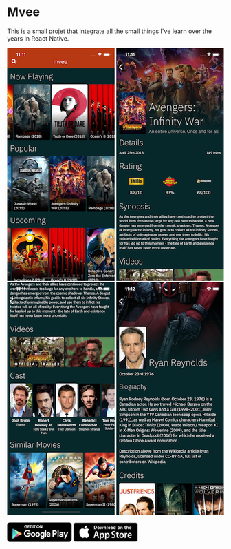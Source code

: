 # Mvee

This is a small projet that integrate all the small things I've learn over the years in React Native.

![](app/assets/img/screenshot01.png)
![](app/assets/img/screenshot02.png)
![](app/assets/img/screenshot03.png)
![](app/assets/img/screenshot04.png)

[![](app/assets/img/google_play.png)](https://play.google.com/store/apps/details?id=com.brian.mvee)
[![](app/assets/img/app_store.png)](https://itunes.apple.com/us/app/mvee/id1402859488)